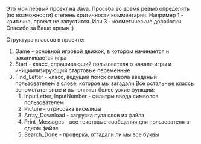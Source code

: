 Это мой первый проект на Java. Просьба во время ревью определять (по возможности) степень критичности комментария. 
Например 1 - критично, проект не запустится. Или 3 - косметические доработки.
Спасибо за Ваше время :)

Структура классов в проекте:

1. Game - основной игровой движок, в котором начинается и заканчивается игра
2. Start - класс, спрашивающий пользователя о начале игры и инициилизирующий стартовые переменные
3. Find_Letter - класс, ведущий поиск символа введеный пользователем в слове, которое мы загадали
   Все остальные классы вспомогательные и выполняют более узкие функции:
   1. InputLetter, InputNumber - фильтры ввода символов пользователем
   2. Picture - отрисовка виселицы
   3. Array_Download - загрузка пула слов из файла
   4. Print_Messages - все текстовые сообщения для пользователя в одном файле
   5. Search_Done - проверка, отгадали ли мы все буквы
